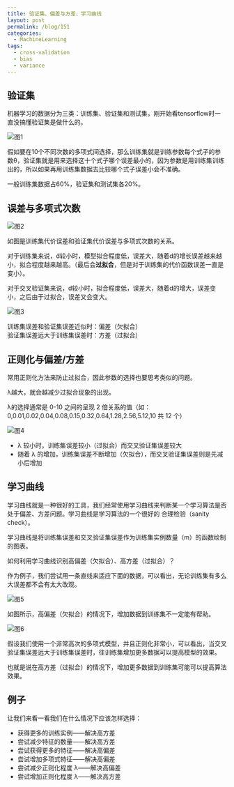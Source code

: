 ```yaml
---
title: 验证集、偏差与方差、学习曲线
layout: post
permalink: /blog/151
categories:
  - MachineLearning
tags:
  - cross-validation
  - bias
  - variance
---
```

<div id="wmd-preview-section-2835" class="wmd-preview-section preview-content">
  <h2 id="验证集">
    验证集
  </h2>
  
  <p>
    机器学习的数据分为三类：训练集、验证集和测试集，刚开始看tensorflow时一直没搞懂验证集是做什么的。
  </p>
  
  <p>
    <img title="" src="https://i0.wp.com/ww2.sinaimg.cn/mw690/9cd77f2ejw1f4g0ckmgt1j20ef0613yj.jpg" alt="图1" data-recalc-dims="1" />
  </p>
  
  <p>
    假如要在10个不同次数的多项式间选择，那么训练集就是训练参数每个式子的参数θ，验证集就是用来选择这十个式子哪个误差最小的，因为参数是用训练集训练出的，所以如果再用训练集数据去比较哪个式子误差小会不准确。
  </p>
  
  <p>
    一般训练集数据占60%，验证集和测试集各20%。
  </p>
</div>

<div id="wmd-preview-section-2848" class="wmd-preview-section preview-content">
  <h2 id="误差与多项式次数">
    误差与多项式次数
  </h2>
  
  <p>
    <img title="" src="https://i1.wp.com/ww3.sinaimg.cn/mw690/9cd77f2ejw1f4g0cl9nxtj20ta0gggn1.jpg" alt="图2" data-recalc-dims="1" />
  </p>
  
  <p>
    如图是训练集代价误差和验证集代价误差与多项式次数的关系。
  </p>
  
  <p>
    对于训练集来说，d较小时，模型拟合程度低，误差大，随着d的增长误差越来越小，拟合程度越来越高。（最后会<strong>过拟合</strong>，但是对于训练集的代价函数误差一直是变小）。
  </p>
  
  <p>
    对于交叉验证集来说，d较小时，拟合程度低，误差大，随着d的增大，误差变小，之后由于过拟合，误差又会变大。
  </p>
  
  <p>
    <img title="" src="https://i2.wp.com/ww3.sinaimg.cn/mw690/9cd77f2ejw1f4g0ckywpgj20h00bnt8v.jpg" alt="图3" data-recalc-dims="1" />
  </p>
  
  <p>
    训练集误差和验证集误差近似时：偏差（欠拟合）<br /> 验证集误差远大于训练集误差时：方差（过拟合）
  </p>
</div>

<div id="wmd-preview-section-2855" class="wmd-preview-section preview-content">
  <h2 id="正则化与偏差方差">
    正则化与偏差/方差
  </h2>
  
  <p>
    常用正则化方法来防止过拟合，因此参数的选择也要思考类似的问题。
  </p>
  
  <p>
    λ越大，就会越减少过拟合现象的出现。
  </p>
  
  <p>
    λ的选择通常是 0-10 之间的呈现 2 倍关系的值（如：0,0.01,0.02,0.04,0.08,0.15,0.32,0.64,1.28,2.56,5.12,10 共 12 个）
  </p>
  
  <p>
    <img title="" src="https://i1.wp.com/ww4.sinaimg.cn/mw690/9cd77f2ejw1f4g0clnqj5j20w00gi0ts.jpg" alt="图4" data-recalc-dims="1" />
  </p>
  
  <ul>
    <li>
      λ 较小时，训练集误差较小（过拟合）而交叉验证集误差较大
    </li>
    <li>
      随着 λ 的增加，训练集误差不断增加（欠拟合），而交叉验证集误差则是先减小后增加
    </li>
  </ul>
</div>

<div id="wmd-preview-section-2868" class="wmd-preview-section preview-content">
  <h2 id="学习曲线">
    学习曲线
  </h2>
  
  <p>
    学习曲线就是一种很好的工具，我们经常使用学习曲线来判断某一个学习算法是否处于偏差、方差问题。学习曲线是学习算法的一个很好的 合理检验（sanity check）。
  </p>
  
  <p>
    学习曲线是将训练集误差和交叉验证集误差作为训练集实例数量（m）的函数绘制的图表。
  </p>
  
  <p>
    如何利用学习曲线识别高偏差（欠拟合）、高方差（过拟合）？
  </p>
  
  <p>
    作为例子，我们尝试用一条直线来适应下面的数据，可以看出，无论训练集有多么大误差都不会有太大改观。
  </p>
  
  <p>
    <img title="" src="https://i2.wp.com/ww4.sinaimg.cn/mw690/9cd77f2ejw1f4g0cm536vj20sb0h874u.jpg" alt="图5" data-recalc-dims="1" />
  </p>
  
  <p>
    如图所示，高偏差（欠拟合）的情况下，增加数据到训练集不一定能有帮助。
  </p>
  
  <p>
    <img title="" src="https://i1.wp.com/ww2.sinaimg.cn/mw690/9cd77f2ejw1f4g0cmkbp8j20uy0hnt99.jpg" alt="图6" data-recalc-dims="1" />
  </p>
  
  <p>
    假设我们使用一个非常高次的多项式模型，并且正则化非常小，可以看出，当交叉验证集误差远大于训练集误差时，往训练集增加更多数据可以提高模型的效果。
  </p>
  
  <p>
    也就是说在高方差（过拟合）的情况下，增加更多数据到训练集可能可以提高算法效果。
  </p>
</div>

<div id="wmd-preview-section-2809" class="wmd-preview-section preview-content">
  <h2 id="例子">
    例子
  </h2>
  
  <p>
    让我们来看一看我们在什么情况下应该怎样选择：
  </p>
  
  <ul>
    <li>
      获得更多的训练实例——解决高方差
    </li>
    <li>
      尝试减少特征的数量——解决高方差
    </li>
    <li>
      尝试获得更多的特征——解决高偏差
    </li>
    <li>
      尝试增加多项式特征——解决高偏差
    </li>
    <li>
      尝试减少正则化程度 λ——解决高偏差
    </li>
    <li>
      尝试增加正则化程度 λ——解决高方差
    </li>
  </ul>
</div>
